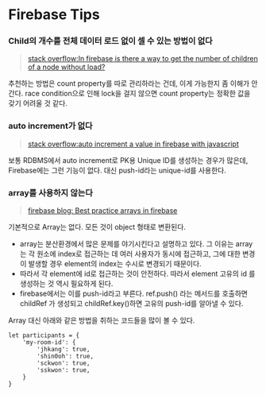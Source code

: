 Firebase Tips
=============

### Child의 개수를 전체 데이터 로드 없이 셀 수 있는 방법이 없다

> [stack overflow:In firebase is there a way to get the number of children of a node without load?][0]

추천하는 방법은 count property를 따로 관리하라는 건데, 이게 가능한지 좀 이해가 안간다.
race condition으로 인해 lock을 걸지 않으면 count property는 정확한 값을 갖기 어려울 것 같다.


### auto increment가 없다

> [stack overflow:auto increment a value in firebase with javascript][1]

보통 RDBMS에서 auto increment로 PK용 Unique ID를 생성하는 경우가 많은데, Firebase에는 그런 기능이 없다.
대신 push-id라는 unique-id를 사용한다.


### array를 사용하지 않는다

> [firebase blog: Best practice arrays in firebase][2]

기본적으로 Array는 없다. 모든 것이 object 형태로 변환된다.
* array는 분산환경에서 많은 문제를 야기시킨다고 설명하고 있다. 그 이유는 array는 각 원소에 index로 접근하는 데 여러 사용자가 동시에 접근하고, 그에 대한 변경이 발생할 경우 element의 index는 수시로 변경되기 때문이다.
* 따라서 각 element에 id로 접근하는 것이 안전하다. 따라서 element 고유의 id 를 생성하는 것 역시 필요하게 된다.
* firebase에서는 이를 push-id라고 부른다. ref.push() 라는 메서드를 호출하면 childRef 가 생성되고 childRef.key()하면 고유의 push-id를 알아낼 수 있다.

Array 대신 아래와 같은 방법을 취하는 코드들을 많이 볼 수 있다.

```
let participants = {
    'my-room-id': {
        'jhkang': true,
        'shin0oh': true,
        'sckwon': true,
        'sskwon': true,
    }
}
``` 

[0]:https://stackoverflow.com/questions/15148803/in-firebase-is-there-a-way-to-get-the-number-of-children-of-a-node-without-load
[1]:https://stackoverflow.com/questions/39065786/auto-increment-a-value-in-firebase-with-javascript
[2]:https://firebase.googleblog.com/2014/04/best-practices-arrays-in-firebase.html
